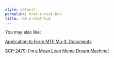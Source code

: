 ```yaml
---
style: default
permalink: Xrat-s-nest-hub
title: rat-s-nest-hub
---
```

You may also like:

[Application to Form MTF Mu-3: Documents](http://scp-wiki.net/application-to-form-mtf-mu3-supplementary-docs)

[SCP-2479: I'm a Mean Lean Meme Dream Machine!](http://scp-wiki.net/scp-2479)
